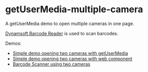 # getUserMedia-multiple-camera

A getUserMedia demo to open multiple cameras in one page.

[Dynamsoft Barcode Reader](https://www.dynamsoft.com/barcode-reader/overview/) is used to scan barcodes.

Demos:

* [Simple demo opening two cameras with getUserMedia](https://tony-xlh.github.io/getUserMedia-multiple-camera/)
* [Simple demo opening two cameras with web component](https://tony-xlh.github.io/getUserMedia-multiple-camera/webcomponent.html
)
* [Barcode Scanner using two cameras](https://tony-xlh.github.io/getUserMedia-multiple-camera/barcode-reading.html
)
